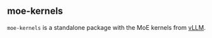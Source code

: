 ## moe-kernels

`moe-kernels` is a standalone package with the MoE kernels from
[vLLM](https://github.com/vllm-project/vllm).
